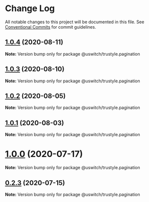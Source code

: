 # Change Log

All notable changes to this project will be documented in this file.
See [Conventional Commits](https://conventionalcommits.org) for commit guidelines.

## [1.0.4](https://github.com/uswitch/trustyle/compare/@uswitch/trustyle.pagination@1.0.3...@uswitch/trustyle.pagination@1.0.4) (2020-08-11)

**Note:** Version bump only for package @uswitch/trustyle.pagination





## [1.0.3](https://github.com/uswitch/trustyle/compare/@uswitch/trustyle.pagination@1.0.0...@uswitch/trustyle.pagination@1.0.3) (2020-08-10)

**Note:** Version bump only for package @uswitch/trustyle.pagination





## [1.0.2](https://github.com/uswitch/trustyle/compare/@uswitch/trustyle.pagination@1.0.0...@uswitch/trustyle.pagination@1.0.2) (2020-08-05)

**Note:** Version bump only for package @uswitch/trustyle.pagination





## [1.0.1](https://github.com/uswitch/trustyle/compare/@uswitch/trustyle.pagination@1.0.0...@uswitch/trustyle.pagination@1.0.1) (2020-08-03)

**Note:** Version bump only for package @uswitch/trustyle.pagination





# [1.0.0](https://github.com/uswitch/trustyle/compare/@uswitch/trustyle.pagination@0.2.3...@uswitch/trustyle.pagination@1.0.0) (2020-07-17)

**Note:** Version bump only for package @uswitch/trustyle.pagination





## [0.2.3](https://github.com/uswitch/trustyle/compare/@uswitch/trustyle.pagination@0.2.2...@uswitch/trustyle.pagination@0.2.3) (2020-07-15)

**Note:** Version bump only for package @uswitch/trustyle.pagination

